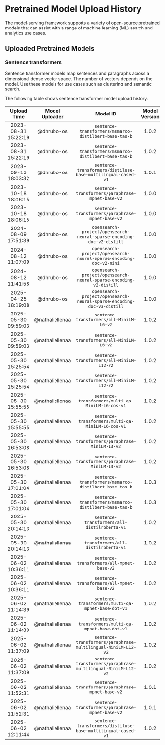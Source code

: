 # Pretrained Model Upload History

The model-serving framework supports a variety of open-source pretrained models that can assist with a range of machine learning (ML) search and analytics use cases. 


## Uploaded Pretrained Models


### Sentence transformers

Sentence transformer models map sentences and paragraphs across a dimensional dense vector space. The number of vectors depends on the model. Use these models for use cases such as clustering and semantic search. 

The following table shows sentence transformer model upload history.

[//]: # (This may be the most platform independent comment)

|Upload Time|Model Uploader|Model ID|Model Version|Model Format|Embedding Dimension|Pooling Mode|Workflow Run ID|
| :---: | :---: | :---: | :---: | :---: | :---: | :---: | :---: |
|2023-08-31 15:22:19|@dhrubo-os|`sentence-transformers/msmarco-distilbert-base-tas-b`|1.0.2|ONNX|N/A|N/A|6042401385|
|2023-08-31 15:22:19|@dhrubo-os|`sentence-transformers/msmarco-distilbert-base-tas-b`|1.0.2|TORCH_SCRIPT|N/A|N/A|6042401385|
|2023-09-13 18:03:32|@dhrubo-os|`sentence-transformers/distiluse-base-multilingual-cased-v1`|1.0.1|TORCH_SCRIPT|N/A|N/A|6178024517|
|2023-10-18 18:06:15|@dhrubo-os|`sentence-transformers/paraphrase-mpnet-base-v2`|1.0.0|ONNX|N/A|N/A|6568285400|
|2023-10-18 18:06:15|@dhrubo-os|`sentence-transformers/paraphrase-mpnet-base-v2`|1.0.0|TORCH_SCRIPT|N/A|N/A|6568285400|
|2024-08-09 17:51:39|@dhrubo-os|`opensearch-project/opensearch-neural-sparse-encoding-doc-v2-distill`|1.0.0|TORCH_SCRIPT|N/A|N/A|10327490564|
|2024-08-12 11:07:09|@dhrubo-os|`opensearch-project/opensearch-neural-sparse-encoding-doc-v2-mini`|1.0.0|TORCH_SCRIPT|N/A|N/A|10355999630|
|2024-08-12 11:41:58|@dhrubo-os|`opensearch-project/opensearch-neural-sparse-encoding-v2-distill`|1.0.0|TORCH_SCRIPT|N/A|N/A|10357363209|
|2025-04-25 18:19:08|@dhrubo-os|`opensearch-project/opensearch-neural-sparse-encoding-doc-v3-distill`|1.0.0|TORCH_SCRIPT|N/A|N/A|14676042870|
|2025-05-30 09:59:03|@nathaliellenaa|`sentence-transformers/all-MiniLM-L6-v2`|1.0.2|ONNX|384|N/A|15351603020|
|2025-05-30 09:59:03|@nathaliellenaa|`sentence-transformers/all-MiniLM-L6-v2`|1.0.2|TORCH_SCRIPT|384|N/A|15351603020|
|2025-05-30 15:25:54|@nathaliellenaa|`sentence-transformers/all-MiniLM-L12-v2`|1.0.2|ONNX|384|N/A|15356713966|
|2025-05-30 15:25:54|@nathaliellenaa|`sentence-transformers/all-MiniLM-L12-v2`|1.0.2|TORCH_SCRIPT|384|N/A|15356713966|
|2025-05-30 15:55:55|@nathaliellenaa|`sentence-transformers/multi-qa-MiniLM-L6-cos-v1`|1.0.2|ONNX|384|N/A|15357100839|
|2025-05-30 15:55:55|@nathaliellenaa|`sentence-transformers/multi-qa-MiniLM-L6-cos-v1`|1.0.2|TORCH_SCRIPT|384|N/A|15357100839|
|2025-05-30 16:53:08|@nathaliellenaa|`sentence-transformers/paraphrase-MiniLM-L3-v2`|1.0.2|ONNX|384|N/A|15357388760|
|2025-05-30 16:53:08|@nathaliellenaa|`sentence-transformers/paraphrase-MiniLM-L3-v2`|1.0.2|TORCH_SCRIPT|384|N/A|15357388760|
|2025-05-30 17:01:04|@nathaliellenaa|`sentence-transformers/msmarco-distilbert-base-tas-b`|1.0.3|ONNX|768|N/A|15357013638|
|2025-05-30 17:01:04|@nathaliellenaa|`sentence-transformers/msmarco-distilbert-base-tas-b`|1.0.3|TORCH_SCRIPT|768|N/A|15357013638|
|2025-05-30 20:14:13|@nathaliellenaa|`sentence-transformers/all-distilroberta-v1`|1.0.2|ONNX|768|N/A|15359494756|
|2025-05-30 20:14:13|@nathaliellenaa|`sentence-transformers/all-distilroberta-v1`|1.0.2|TORCH_SCRIPT|768|N/A|15359494756|
|2025-06-02 10:36:11|@nathaliellenaa|`sentence-transformers/all-mpnet-base-v2`|1.0.2|ONNX|768|N/A|15398728362|
|2025-06-02 10:36:11|@nathaliellenaa|`sentence-transformers/all-mpnet-base-v2`|1.0.2|TORCH_SCRIPT|768|N/A|15398728362|
|2025-06-02 11:14:39|@nathaliellenaa|`sentence-transformers/multi-qa-mpnet-base-dot-v1`|1.0.2|ONNX|768|N/A|15399027789|
|2025-06-02 11:14:39|@nathaliellenaa|`sentence-transformers/multi-qa-mpnet-base-dot-v1`|1.0.2|TORCH_SCRIPT|768|N/A|15399027789|
|2025-06-02 11:37:09|@nathaliellenaa|`sentence-transformers/paraphrase-multilingual-MiniLM-L12-v2`|1.0.2|ONNX|384|N/A|15399888661|
|2025-06-02 11:37:09|@nathaliellenaa|`sentence-transformers/paraphrase-multilingual-MiniLM-L12-v2`|1.0.2|TORCH_SCRIPT|384|N/A|15399888661|
|2025-06-02 11:52:31|@nathaliellenaa|`sentence-transformers/paraphrase-mpnet-base-v2`|1.0.1|ONNX|768|N/A|15400188136|
|2025-06-02 11:52:31|@nathaliellenaa|`sentence-transformers/paraphrase-mpnet-base-v2`|1.0.1|TORCH_SCRIPT|768|N/A|15400188136|
|2025-06-02 12:11:44|@nathaliellenaa|`sentence-transformers/distiluse-base-multilingual-cased-v1`|1.0.2|TORCH_SCRIPT|512|N/A|15400467060|